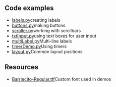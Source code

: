 
<h2>Code examples</h2>
<ul>
  <li><a href = "labels.py">labels.py</a>creating labels</li>
  <li><a href = "buttons.py">buttons.py</a>making buttons</li>
  <li><a href = "scroller.py">scroller.py</a>working with scrollbars</li>
  <li><a href = "txtInput.py">txtInput.py</a>using text boxes for user input</li>
  <li><a href = "multiLabel.py">multiLabel.py</a>Multi-line labels</li>
  <li><a href = "timerDemo.py">timerDemo.py</a>Using timers</li>
  <li><a href = "layout.py">layout.py</a>Common layout positions</li>
</ul>

<h2>Resources</h2>
<ul>
  <li><a href = "Barriecito-Regular.ttf">Barriecito-Regular.ttf</a>Custom font used in demos</li>
</ul>
